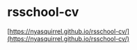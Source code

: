 # rsschool-cv
[https://nyasquirrel.github.io/rsschool-cv/](https://nyasquirrel.github.io/rsschool-cv/)
